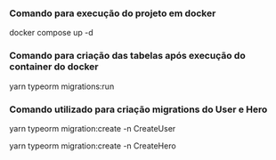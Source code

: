 ### Comando para execução do projeto em docker

docker compose up -d

### Comando para criação das tabelas após execução do container do docker

yarn typeorm migrations:run

### Comando utilizado para criação migrations do User e Hero

yarn typeorm migration:create -n CreateUser

yarn typeorm migration:create -n CreateHero
